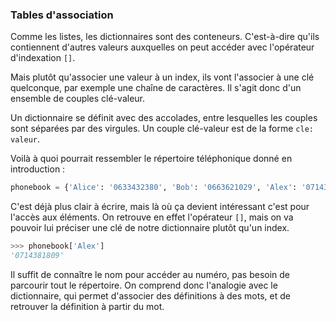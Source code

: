 ### Tables d'association

Comme les listes, les dictionnaires sont des conteneurs.
C'est-à-dire qu'ils contiennent d'autres valeurs auxquelles on peut accéder avec l'opérateur d'indexation `[]`.

Mais plutôt qu'associer une valeur à un index, ils vont l'associer à une clé quelconque, par exemple une chaîne de caractères.
Il s'agit donc d'un ensemble de couples clé-valeur.

Un dictionnaire se définit avec des accolades, entre lesquelles les couples sont séparées par des virgules. Un couple clé-valeur est de la forme `cle: valeur`.

Voilà à quoi pourrait ressembler le répertoire téléphonique donné en introduction :

```python
phonebook = {'Alice': '0633432380', 'Bob': '0663621029', 'Alex': '0714381809'}
```

C'est déjà plus clair à écrire, mais là où ça devient intéressant c'est pour l'accès aux éléments.
On retrouve en effet l'opérateur `[]`, mais on va pouvoir lui préciser une clé de notre dictionnaire plutôt qu'un index.

```python
>>> phonebook['Alex']
'0714381809'
```

Il suffit de connaître le nom pour accéder au numéro, pas besoin de parcourir tout le répertoire.
On comprend donc l'analogie avec le dictionnaire, qui permet d'associer des définitions à des mots, et de retrouver la définition à partir du mot.
